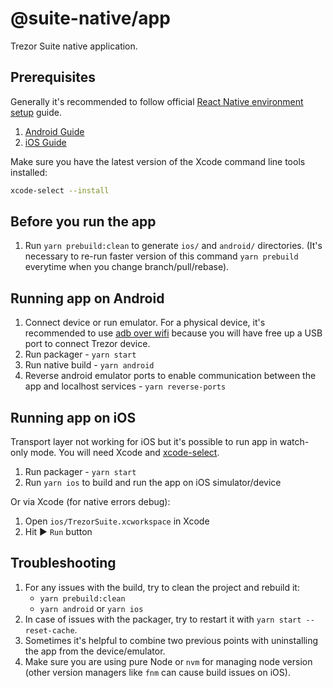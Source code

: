 # @suite-native/app

Trezor Suite native application.

## Prerequisites

Generally it's recommended to follow official [React Native environment setup](https://reactnative.dev/docs/set-up-your-environment) guide.

1. [Android Guide](https://reactnative.dev/docs/set-up-your-environment?os=macos&platform=android)
2. [iOS Guide](https://reactnative.dev/docs/set-up-your-environment?os=macos&platform=ios)

Make sure you have the latest version of the Xcode command line tools installed:

```sh
xcode-select --install
```

## Before you run the app

1. Run `yarn prebuild:clean` to generate `ios/` and `android/` directories. (It's necessary to re-run faster version of this command `yarn prebuild` everytime when you change branch/pull/rebase).

## Running app on Android

1. Connect device or run emulator. For a physical device, it's recommended to use [adb over wifi](https://developer.android.com/studio/command-line/adb#connect-to-a-device-over-wi-fi-android-11+) because you will have free up a USB port to connect Trezor device.
1. Run packager - `yarn start`
1. Run native build - `yarn android`
1. Reverse android emulator ports to enable communication between the app and localhost services - `yarn reverse-ports`

## Running app on iOS

Transport layer not working for iOS but it's possible to run app in watch-only mode. You will need Xcode and [xcode-select](https://www.freecodecamp.org/news/install-xcode-command-line-tools/).

1. Run packager - `yarn start`
1. Run `yarn ios` to build and run the app on iOS simulator/device

Or via Xcode (for native errors debug):

1. Open `ios/TrezorSuite.xcworkspace` in Xcode
1. Hit ▶️ `Run` button

## Troubleshooting

1. For any issues with the build, try to clean the project and rebuild it:
    - `yarn prebuild:clean`
    - `yarn android` or `yarn ios`
1. In case of issues with the packager, try to restart it with `yarn start --reset-cache`.
1. Sometimes it's helpful to combine two previous points with uninstalling the app from the device/emulator.
1. Make sure you are using pure Node or `nvm` for managing node version (other version managers like `fnm` can cause build issues on iOS).
